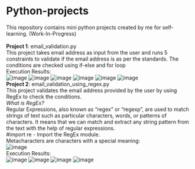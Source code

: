 # Python-projects
This repository contains mini python projects created by me for self-learning. (Work-In-Progress)<br /><br />
**Project 1**: email_validation.py<br />
This project takes email address as input from the user and runs 5 constraints to validate if the email address is as per the standards. The conditions are checked using if-else and for loop<br />
Execution Results:<br />
![image](https://user-images.githubusercontent.com/98147893/162733221-94d0f54f-c503-461b-a9ee-9c80aa9f391c.png)
![image](https://user-images.githubusercontent.com/98147893/162733357-23855f51-5ac2-4328-aee1-831127602901.png)
![image](https://user-images.githubusercontent.com/98147893/162733492-53617383-a152-42b7-adb3-d8128a4365b2.png)
![image](https://user-images.githubusercontent.com/98147893/162733577-6bfc84a5-8e3a-4cf3-8bae-1c5319b96426.png)
![image](https://user-images.githubusercontent.com/98147893/162733669-2ecc38fe-e97e-4d34-ada3-cd4904e73be2.png)
![image](https://user-images.githubusercontent.com/98147893/162733757-655d7a0f-505c-4806-aa33-0c99492b2b34.png)
<br />
**Project 2**: email_validation_using_regex.py<br />
This project validates the email address provided by the user by using RegEx to check the conditions.<br />
*What is RegEx?*<br />
Regular Expressions, also known as “regex” or “regexp”, are used to match strings of text such as particular characters, words, or patterns of characters. It means that we can match and extract any string pattern from the text with the help of regular expressions.<br />
#import re - Import the RegEx module.<br />
Metacharacters are characters with a special meaning:<br />
![image](https://user-images.githubusercontent.com/98147893/162951118-5b859806-acaf-4f5b-a8f7-52d0581a4089.png)
<br />
Execution Results:<br />
![image](https://user-images.githubusercontent.com/98147893/162951456-148dc348-d7af-4614-b8e8-48a04c6385ae.png)
![image](https://user-images.githubusercontent.com/98147893/162951525-9037e87a-8d88-4c57-9cdc-4761398f7b36.png)
![image](https://user-images.githubusercontent.com/98147893/162951665-afb7d42a-2edb-43b7-946f-44d56d9bf1d0.png)
![image](https://user-images.githubusercontent.com/98147893/162951737-0d259164-8cb5-4942-8741-817fff19fd1b.png)




